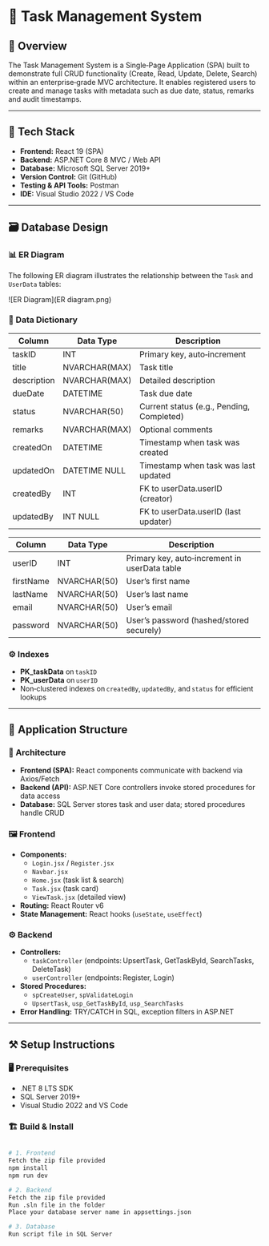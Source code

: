 # 📝 Task Management System

## 📌 Overview
The Task Management System is a Single‑Page Application (SPA) built to demonstrate full CRUD functionality (Create, Read, Update, Delete, Search) within an enterprise‑grade MVC architecture. It enables registered users to create and manage tasks with metadata such as due date, status, remarks and audit timestamps.

---

## 📂 Tech Stack
- **Frontend:** React 19 (SPA)  
- **Backend:** ASP.NET Core 8 MVC / Web API  
- **Database:** Microsoft SQL Server 2019+  
- **Version Control:** Git (GitHub)  
- **Testing & API Tools:** Postman  
- **IDE:** Visual Studio 2022 / VS Code  

---

## 🗃️ Database Design
### 📊 ER Diagram

The following ER diagram illustrates the relationship between the `Task` and `UserData` tables:

![ER Diagram](ER diagram.png)


### 📖 Data Dictionary

| Column      | Data Type       | Description                                      |
|-------------|-----------------|--------------------------------------------------|
| taskID      | INT             | Primary key, auto‑increment                      |
| title       | NVARCHAR(MAX)   | Task title                                       |
| description | NVARCHAR(MAX)   | Detailed description                             |
| dueDate     | DATETIME        | Task due date                                    |
| status      | NVARCHAR(50)    | Current status (e.g., Pending, Completed)        |
| remarks     | NVARCHAR(MAX)   | Optional comments                                |
| createdOn   | DATETIME        | Timestamp when task was created                  |
| updatedOn   | DATETIME NULL   | Timestamp when task was last updated             |
| createdBy   | INT             | FK to userData.userID (creator)                  |
| updatedBy   | INT NULL        | FK to userData.userID (last updater)             |

| Column      | Data Type       | Description                                      |
|-------------|-----------------|--------------------------------------------------|
| userID      | INT             | Primary key, auto‑increment in userData table    |
| firstName   | NVARCHAR(50)    | User’s first name                                |
| lastName    | NVARCHAR(50)    | User’s last name                                 |
| email       | NVARCHAR(50)    | User’s email                                     |
| password    | NVARCHAR(50)    | User’s password (hashed/stored securely)         |

### ⚙️ Indexes
- **PK_taskData** on `taskID`  
- **PK_userData** on `userID`  
- Non‑clustered indexes on `createdBy`, `updatedBy`, and `status` for efficient lookups  

---

## 🧱 Application Structure

### 🔄 Architecture
- **Frontend (SPA):** React components communicate with backend via Axios/Fetch  
- **Backend (API):** ASP.NET Core controllers invoke stored procedures for data access  
- **Database:** SQL Server stores task and user data; stored procedures handle CRUD  

### 🖼️ Frontend
- **Components:**  
  - `Login.jsx` / `Register.jsx`  
  - `Navbar.jsx`  
  - `Home.jsx` (task list & search)  
  - `Task.jsx` (task card)  
  - `ViewTask.jsx` (detailed view)  
- **Routing:** React Router v6  
- **State Management:** React hooks (`useState`, `useEffect`)  

### ⚙️ Backend
- **Controllers:**  
  - `taskController` (endpoints: UpsertTask, GetTaskById, SearchTasks, DeleteTask)  
  - `userController` (endpoints: Register, Login)  
- **Stored Procedures:**  
  - `spCreateUser`, `spValidateLogin`  
  - `UpsertTask`, `usp_GetTaskById`, `usp_SearchTasks`  
- **Error Handling:** TRY/CATCH in SQL, exception filters in ASP.NET  

---

## ⚒️ Setup Instructions

### 🖥️ Prerequisites
- .NET 8 LTS SDK  
- SQL Server 2019+  
- Visual Studio 2022 and VS Code  

### 🏗️ Build & Install

```bash

# 1. Frontend
Fetch the zip file provided
npm install
npm run dev

# 2. Backend
Fetch the zip file provided
Run .sln file in the folder
Place your database server name in appsettings.json

# 3. Database
Run script file in SQL Server


